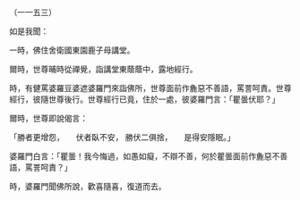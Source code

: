 （一一五三）

如是我聞：

一時，佛住舍衛國東園鹿子母講堂。

爾時，世尊晡時從禪覺，詣講堂東蔭蔭中，露地經行。

時，有健罵婆羅豆婆遮婆羅門來詣佛所，世尊面前作麁惡不善語，罵詈呵責。世尊經行，彼隨世尊後行。世尊經行已竟，住於一處，彼婆羅門言：「瞿曇伏耶？」

爾時，世尊即說偈言：

「勝者更增怨，　　伏者臥不安，
勝伏二俱捨，　　是得安隱眠。」

婆羅門白言：「瞿曇！我今悔過，如愚如癡，不辯不善，何於瞿曇面前作麁惡不善語，罵詈呵責？」

時，婆羅門聞佛所說，歡喜隨喜，復道而去。




